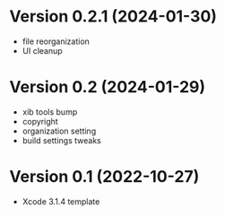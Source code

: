Version 0.2.1 (2024-01-30)
=========================
 * file reorganization
 * UI cleanup

Version 0.2 (2024-01-29)
=========================
 * xib tools bump
 * copyright
 * organization setting
 * build settings tweaks

Version 0.1 (2022-10-27)
=========================
 * Xcode 3.1.4 template
